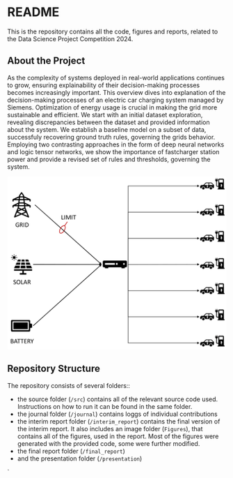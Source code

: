 # README #

This is the repository contains all the code, figures and reports, related to the Data Science Project Competition 2024. 


## About the Project ##

As the complexity of systems deployed in real-world applications continues to grow, ensuring explainability of their decision-making processes becomes increasingly important. This overview dives into explanation of the decision-making processes of an electric car charging system managed by Siemens. Optimization of energy usage is crucial in making the grid more sustainable and efficient. We start with an initial dataset exploration, revealing discrepancies between the dataset and provided information about the system. We establish a baseline model on a subset of data, successfuly recovering ground truth rules, governing the grids behavior. Employing two contrasting approaches in the form of deep neural networks and logic tensor networks, we show the importance of fastcharger station power and provide a revised set of rules and thresholds, governing the system. 


![Grid diagram](interim_report/Figures/grid_diagram.png)


## Repository Structure ##

The repository consists of several folders::

* the source folder (`/src`) contains all of the relevant source code used. Instructions on how to run it can be found in the same folder.
* the journal folder (`/journal`) contains loggs of individual contributions
* the interim report folder (`/interim_report`) contains the final version of the interim report. It also includes an image folder (`Figures`), that contains all of the figures, used in the report. Most of the figures were generated with the provided code, some were further modified.
* the final report folder (`/final_report`)
* and the presentation folder (`/presentation`)




`
